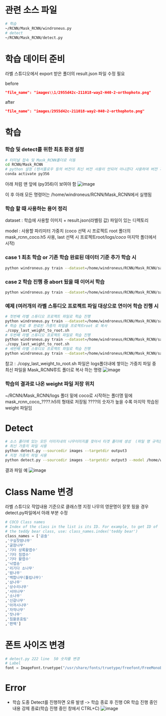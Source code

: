 # 관련 소스 파일
```bash
# 학습
~/RCNN/Mask_RCNN/windroneus.py
# detect
~/RCNN/Mask_RCNN/detect.py
```

# 학습 데이터 준비
라벨 스튜디오에서 export 받은 폴더의 result.json 파일 수정 필요


before
```json
"file_name": "images\\1/2955d42c-211018-way2-H40-2-orthophoto.png"
```

after
```json
"file_name": "images/2955d42c-211018-way2-H40-2-orthophoto.png"
```


# 학습
### 학습 및 detect를 위한 최초 환경 설정
```bash
# 터미널 접속 및 Mask_RCNN폴더로 이동
cd RCNN/Mask_RCNN
# python 설정 (텐서플로우 등의 버전이 최신 버전 사용이 안되어 아나콘다 사용하여 버전 지정 중)
conda activate py356
```
아래 처럼 맨 앞에 (py356)이 보여야 함
![image](https://user-images.githubusercontent.com/61860152/148709196-6ffe275c-afe3-4187-adf6-7dbf82a8e5b2.png)

이 후 아래 모든 명령어는 /home/windroneus/RCNN/Mask_RCNN에서 실행됨

### 학습 할 때 사용하는 용어 정리
dataset : 학습에 사용할 이미지 + result.json(라벨링 값) 파일이 있는 디렉토리

model : 사용할 파리미터 가중치 (coco 선택 시 프로젝트 root 폴더의 mask_rcnn_coco.h5 사용, last 선택 시 프로젝트root/logs/*coco* 마지막 폴더에서 시작)

### case 1 최초 학습 or 기존 학습 완료된 데이터 기준 추가 학습 시
```bash
python windroneus.py train --dataset=/home/windroneus/RCNN/Mask_RCNN/samples/coco/project-1 --model=coco
```

### case 2 학습 진행 중 abort 됬을 때 이어서 학습 
```bash
python windroneus.py train --dataset=/home/windroneus/RCNN/Mask_RCNN/samples/coco/project-1 --model=last
```



### 예제 (여러개의 라벨 스튜디오 프로젝트 파일 대상으로 연이어 학습 진행 시

```bash
# 첫번째 라벨 스튜디오 프로젝트 파일로 학습 진행
python windroneus.py train --dataset=/home/windroneus/RCNN/Mask_RCNN/samples/coco/project-1 --model=coco
# 학습 완료 후 완료된 가중치 파일을 프로젝트root 로 복사 
./copy_last_weight_to_root.sh
# 두번째 라벨 스튜디오 프로젝트 파일로 학습 진행
python windroneus.py train --dataset=/home/windroneus/RCNN/Mask_RCNN/samples/coco/project-2 --model=coco
./copy_last_weight_to_root.sh
# 세번째 라벨 스튜디오 프로젝트 파일로 학습 진행
python windroneus.py train --dataset=/home/windroneus/RCNN/Mask_RCNN/samples/coco/project-3 --model=coco
```

참고 : ./copy_last_weight_to_root.sh 파일은 logs폴더내에 쌓이는 가중치 파일 중 최신 파일을 Mask_RCNN루트 폴더로 복사 하는 명령
![image](https://user-images.githubusercontent.com/61860152/148709453-334e5950-44f5-4170-b71c-07109baddc3c.png)


### 학습의 결과로 나온 weight 파일 저장 위치
~/RCNN/Mask_RCNN/logs 폴더 밑에 coco로 시작하는 폴더명 밑에 mask_rcnn_coco_????.h5의 형태로 저장됨
????의 숫자가 높을 수록 마지막 학습된 weight 파일임


# Detect
```bash
# 소스 폴더에 있는 모든 이미지내의 나무이미지를 찾아서 타겟 폴더에 생성  (파일 명 규칙은 기존 파일명의 앞에 OUTPUT_를 추가)
# 최신 가중치 파일 사용 
python detect.py --sourcedir images --targetdir output3
# 지정 가중치 파일 사용
python detect.py --sourcedir images --targetdir output3 --model /home/windroneus/RCNN/Mask_RCNN/logs/coco20220107T1754/mask_rcnn_coco_0118.h5
```
결과 파일 예
![image](https://user-images.githubusercontent.com/61860152/148712807-424df4c0-17b6-4407-92e6-57e93301dc4f.png)



# Class Name 변경
라벨 스튜디오 작업내용 기준으로 클래스명 지정 나무의 영문명이 잘못 됬을 경우 detect.py파일에서 아래 부분 수정
```python
# COCO Class names
# Index of the class in the list is its ID. For example, to get ID of
# the teddy bear class, use: class_names.index('teddy bear')
class_names = ['곰솔'
,'구실잣밤나무'
,'굴참나무'
,'기타 상록활엽수'
,'기타 침엽수'
,'기타 활엽수'
,'낙엽송'
,'리기다 소나무'
,'밤나무'
,'백합나무(튤립나무)'
,'삼나무'
,'상수리나무'
,'서어나무'
,'소나무'
,'신갈나무'
,'아까시나무'
,'자작나무'
,'잣나무'
,'침활혼효림'
,'편백']
```

# 폰트 사이즈 변경
```python
# detect.py 222 line  50 숫자를 변경
# Label
font = ImageFont.truetype("/usr/share/fonts/truetype/freefont/FreeMonoBold.ttf",50)
```


# Error
* 학습 도중 Detect를 진행하면 오류 발생 
 -> 학습 종료 후 진행 OR 학습 진행 중인 내용 강제 종료(학습 진행 중인 창에서 CTRL+C)
![image](https://user-images.githubusercontent.com/61860152/148710771-b0bb551c-9bde-4fbc-ac8a-48491d63cd20.png)




